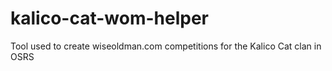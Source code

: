 # kalico-cat-wom-helper
Tool used to create wiseoldman.com competitions for the Kalico Cat clan in OSRS

